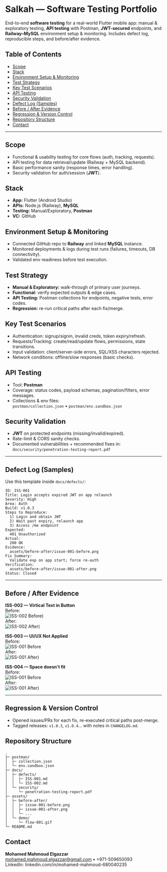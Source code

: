 # Salkah — Software Testing Portfolio

End-to-end **software testing** for a real-world Flutter mobile app: manual & exploratory testing, **API testing** with Postman, **JWT-secured** endpoints, and **Railway–MySQL** environment setup & monitoring. Includes defect log, reproducible steps, and before/after evidence.

## Table of Contents
- [Scope](#scope)
- [Stack](#stack)
- [Environment Setup & Monitoring](#environment-setup--monitoring)
- [Test Strategy](#test-strategy)
- [Key Test Scenarios](#key-test-scenarios)
- [API Testing](#api-testing)
- [Security Validation](#security-validation)
- [Defect Log (Samples)](#defect-log-samples)
- [Before / After Evidence](#before--after-evidence)
- [Regression & Version Control](#regression--version-control)
- [Repository Structure](#repository-structure)
- [Contact](#contact)

---

## Scope
- Functional & usability testing for core flows (auth, tracking, requests).
- API testing for data retrieval/update (Railway + MySQL backend).
- Basic performance sanity (response times, error handling).
- Security validation for auth/session (**JWT**).

## Stack
- **App:** Flutter (Android Studio)
- **APIs:** Node.js (Railway), **MySQL**
- **Testing:** Manual/Exploratory, **Postman**
- **VC:** GitHub

## Environment Setup & Monitoring
- Connected GitHub repo to **Railway** and linked **MySQL** instance.
- Monitored deployments & logs during test runs (failures, timeouts, DB connectivity).
- Validated env readiness before test execution.

## Test Strategy
- **Manual & Exploratory:** walk-through of primary user journeys.
- **Functional:** verify expected outputs & edge cases.
- **API Testing:** Postman collections for endpoints, negative tests, error codes.
- **Regression:** re-run critical paths after each fix/merge.

## Key Test Scenarios
- Authentication: signup/signin, invalid creds, token expiry/refresh.
- Requests/Tracking: create/read/update flows, permissions, state transitions.
- Input validation: client/server-side errors, SQL/XSS characters rejected.
- Network conditions: offline/slow responses (basic checks).

## API Testing
- Tool: **Postman**  
- Coverage: status codes, payload schemas, pagination/filters, error messages.
- Collections & env files:  
  `postman/collection.json` • `postman/env.sandbox.json`

## Security Validation
- **JWT** on protected endpoints (missing/invalid/expired).
- Rate-limit & CORS sanity checks.
- Documented vulnerabilities + recommended fixes in:  
  `docs/security/penetration-testing-report.pdf`

---

## Defect Log (Samples)
Use this template inside `docs/defects/`:

```
ID: ISS-001
Title: Login accepts expired JWT on app relaunch
Severity: High
Area: Auth
Build: v1.0.3
Steps to Reproduce:
  1) Login and obtain JWT
  2) Wait past expiry, relaunch app
  3) Access /me endpoint
Expected:
  401 Unauthorized
Actual:
  200 OK
Evidence:
  assets/before-after/issue-001-before.png
Fix Summary:
  Validate exp on app start; force re-auth
Verification:
  assets/before-after/issue-001-after.png
Status: Closed
```

---

## Before / After Evidence

**ISS-002 — Virtical Text in Button**  
Before:  
![ISS-002 Before](assets/before-after/ISS-002%20Before.jpg))  
After:  
![ISS-002 After](assets/before-after/ISS-002%20After.jpg))

**ISS-003 — UI/UX Not Applied**  
Before:  
![ISS-001 Before](assets/before-after/ISS-003%20Before.jpg)  
After:  
![ISS-001 After](assets/before-after/ISS-003%20After.jpg))


**ISS-004 — Space doesn't fit**  
Before:  
![ISS-001 Before](assets/before-after/ISS-004%20Before.jpg)  
After:  
![ISS-001 After](assets/before-after/ISS-004%20After.jpg))

---

## Regression & Version Control
- Opened issues/PRs for each fix, re-executed critical paths post-merge.
- Tagged releases: `v1.0.3`, `v1.0.4`… with notes in `CHANGELOG.md`.

## Repository Structure
```
.
├─ postman/
│  ├─ collection.json
│  └─ env.sandbox.json
├─ docs/
│  ├─ defects/
│  │  ├─ ISS-001.md
│  │  └─ ISS-002.md
│  └─ security/
│     └─ penetration-testing-report.pdf
├─ assets/
│  ├─ before-after/
│  │  ├─ issue-001-before.png
│  │  ├─ issue-001-after.png
│  │  └─ ...
│  └─ demo/
│     └─ flow-001.gif
└─ README.md
```

## Contact
**Mohamed Mahmoud Elgazzar**  
mohamed.mahmoud.elgazzar@gmail.com • +971-509650093  
LinkedIn: linkedin.com/in/mohamed-mahmoud-680040235
